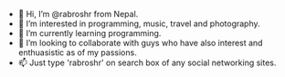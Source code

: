 - 👋 Hi, I’m @rabroshr from Nepal.
- 👀 I’m interested in programming, music, travel and photography.
- 🌱 I’m currently learning programming.
- 💞️ I’m looking to collaborate with guys who have also interest and enthuasistic as of my passions.
- 📫 Just type 'rabroshr' on search box of any social networking sites.

<!---
rabroshr/rabroshr is a ✨ special ✨ repository because its `README.md` (this file) appears on your GitHub profile.
You can click the Preview link to take a look at your changes.
--->

